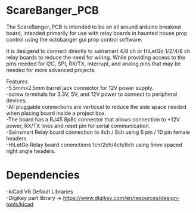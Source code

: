 # ScareBanger_PCB
The ScareBanger_PCB is intended to be an all around arduino breakout board, intended primarily for use with relay boards in haunted house prop control using the octobanger gui prop control software. 

It is desigend to connect directly to sainsmart 4/8 ch  or HiLetGo 1/2/4/8 ch relay boards to reduce the need for wiring. While providing access to the pins needed for I2C, SPI, RX/TX, interrupt, and analog pins that may be needed for more advanced projects.



Features  
  -5.5mmx2.5mm barrel jack connector for 12V power supply.  
  -screw terminals for 3.3V, 5V, and 12V power to connect to peripheral devices.  
  -All pluggable connections are verticcal to reduce the side space needed when placing board inside a project box.  
  -The board has a RJ45 8p8c connector that allows connection to +12V power, RX/TX lines and reset pin for serial communication.  
  -Sainsmart Relay board connection to 4ch / 8ch using 6 pin / 10 pin female headers  
  -HiLetGo Relay board conenctions 1ch/2ch/4ch/8ch using 5mm spaced right angle headers.  




# Dependencies  
-kiCad V6 Default Libraries  
-Digikey part library -> https://www.digikey.com/en/resources/design-tools/kicad  


